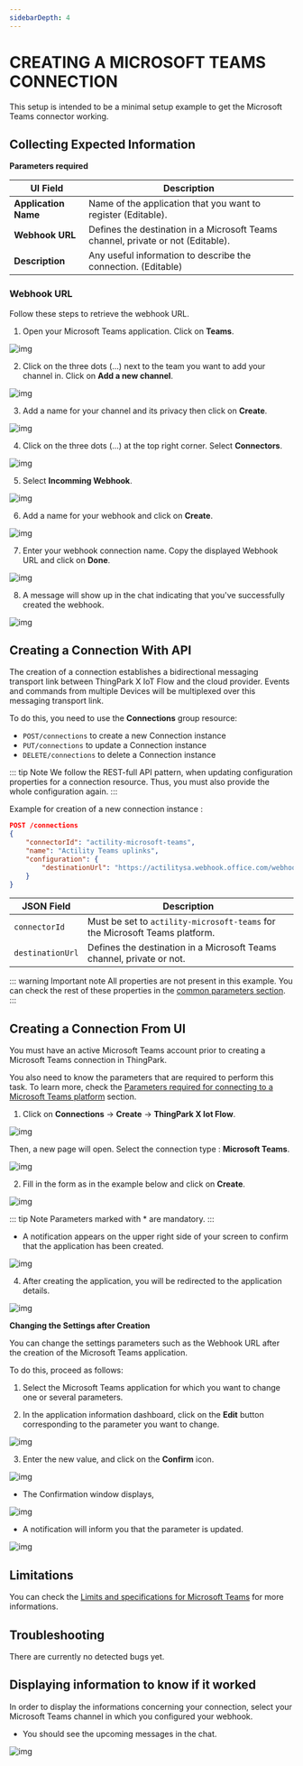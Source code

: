```yaml
---
sidebarDepth: 4
---
```


# CREATING A MICROSOFT TEAMS CONNECTION

This setup is intended to be a minimal setup example to get the Microsoft Teams connector working.

## Collecting Expected Information

<a id="TEAMSparam">**Parameters required**</a>

| UI Field | Description |
| ------ | ----------- |
| **Application Name** | Name of the application that you want to register (Editable). |
| **Webhook URL** | Defines the destination in a Microsoft Teams channel, private or not (Editable). |
| **Description** | Any useful information to describe the connection. (Editable) |

### Webhook URL

Follow these steps to retrieve the webhook URL.

1. Open your Microsoft Teams application. Click on **Teams**.

![img](images/teams.png)

2. Click on the three dots (...) next to the team you want to add your channel in. Click on **Add a new channel**.

![img](images/add_channel.png)

3. Add a name for your channel and its privacy then click on **Create**.

![img](images/form_new_channel.png)

4. Click on the three dots (...) at the top right corner. Select **Connectors**.

![img](images/connectors.png)

5. Select **Incomming Webhook**.

![img](images/incoming_webhook.png)

6. Add a name for your webhook and click on **Create**.

![img](images/configure_webhook.png)

7. Enter your webhook connection name. Copy the displayed Webhook URL and click on **Done**.

![img](images/confirm_webhook.png)

8. A message will show up in the chat indicating that you've successfully created the webhook.

![img](images/notif_webhook_created.png)

## Creating a Connection With API

The creation of a connection establishes a bidirectional messaging transport link between ThingPark X IoT Flow and the cloud provider. Events and commands from multiple Devices will be multiplexed over this messaging transport link.

To do this, you need to use the **Connections** group resource:

* `POST/connections` to create a new Connection instance
* `PUT/connections` to update a Connection instance
* `DELETE/connections` to delete a Connection instance

::: tip Note
We follow the REST-full API pattern, when updating configuration properties for a connection resource. Thus, you must also provide the whole configuration again.
:::

Example for creation of a new connection instance :

```json
POST /connections
{
    "connectorId": "actility-microsoft-teams",
    "name": "Actility Teams uplinks",
    "configuration": {
        "destinationUrl": "https://actilitysa.webhook.office.com/webhooku5/58q02d40-2s1e-45e3-9c53-c8c2hy1fd1"
    }
}
```

| JSON Field | Description |
| ------ | ----------- |
| ```connectorId``` | Must be set to ```actility-microsoft-teams``` for the Microsoft Teams platform. |
| ```destinationUrl``` | Defines the destination in a Microsoft Teams channel, private or not. |

::: warning Important note
All properties are not present in this example. You can check the rest of these properties in the [common parameters section](../../../Getting_Started/Setting_Up_A_Connection_instance/About_connections.html#common-parameters).
:::

## Creating a Connection From UI

You must have an active Microsoft Teams account prior to creating a Microsoft Teams connection in ThingPark.

You also need to know the parameters that are required to perform this task. To learn more, check the <a href="#TEAMSparam">Parameters required for connecting to a Microsoft Teams platform</a> section.

1. Click on **Connections** -> **Create** -> **ThingPark X Iot Flow**.

![img](images/ui/create_connection.png)

Then, a new page will open. Select the connection type : **Microsoft Teams**.

![img](images/ui/create_teams.png)

2. Fill in the form as in the example below and click on **Create**.

![img](images/ui/form_filled.png)

::: tip Note
Parameters marked with * are mandatory.
:::

* A notification appears on the upper right side of your screen to confirm that the application has been created.

![img](images/ui/notif_created.png)

4. After creating the application, you will be redirected to the application details.

![img](images/ui/application_details.png)

**Changing the Settings after Creation**

You can change the settings parameters such as the Webhook URL after the creation of the Microsoft Teams application.

To do this, proceed as follows:

1. Select the Microsoft Teams application for which you want to change one or several parameters.

2. In the application information dashboard, click on the **Edit** button corresponding to the parameter you want to change.

![img](images/ui/edit.png)

3. Enter the new value, and click on the **Confirm** icon.

![img](images/ui/confirm.png)

* The Confirmation window displays,

![img](images/ui/proceed.png)

* A notification will inform you that the parameter is updated.

![img](images/ui/notif_updated.png)

## Limitations

You can check the <a href="https://docs.microsoft.com/en-us/microsoftteams/limits-specifications-teams">Limits and specifications for Microsoft Teams</a> for more informations.

## Troubleshooting

There are currently no detected bugs yet.

## Displaying information to know if it worked

In order to display the informations concerning your connection, select your Microsoft Teams channel in which you configured your webhook.

* You should see the upcoming messages in the chat.

![img](images/messages.png)
